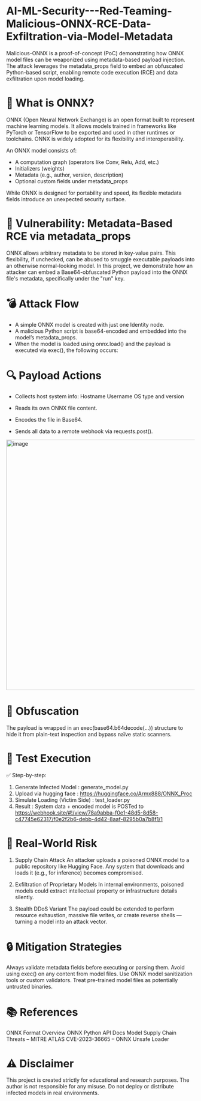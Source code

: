# AI-ML-Security---Red-Teaming-Malicious-ONNX-RCE-Data-Exfiltration-via-Model-Metadata
Malicious-ONNX is a proof-of-concept (PoC) demonstrating how ONNX model files can be weaponized using metadata-based payload injection. The attack leverages the metadata_props field to embed an obfuscated Python-based script, enabling remote code execution (RCE) and data exfiltration upon model loading.

# 🧠 What is ONNX?
ONNX (Open Neural Network Exchange) is an open format built to represent machine learning models. It allows models trained in frameworks like PyTorch or TensorFlow to be exported and used in other runtimes or toolchains. ONNX is widely adopted for its flexibility and interoperability.

An ONNX model consists of:
- A computation graph (operators like Conv, Relu, Add, etc.)
- Initializers (weights)
- Metadata (e.g., author, version, description)
- Optional custom fields under metadata_props

While ONNX is designed for portability and speed, its flexible metadata fields introduce an unexpected security surface.

# 🚨 Vulnerability: Metadata-Based RCE via metadata_props
ONNX allows arbitrary metadata to be stored in key-value pairs. This flexibility, if unchecked, can be abused to smuggle executable payloads into an otherwise normal-looking model.
In this project, we demonstrate how an attacker can embed a Base64-obfuscated Python payload into the ONNX file's metadata, specifically under the "run" key.

# 💣 Attack Flow
- A simple ONNX model is created with just one Identity node.
- A malicious Python script is base64-encoded and embedded into the model’s metadata_props.
- When the model is loaded using onnx.load() and the payload is executed via exec(), the following occurs:

# 🔍 Payload Actions
- Collects host system info:
    Hostname
    Username
    OS type and version

- Reads its own ONNX file content.
- Encodes the file in Base64.
- Sends all data to a remote webhook via requests.post().
<img width="1352" height="667" alt="image" src="https://github.com/user-attachments/assets/e644d7f1-3d4e-407f-a004-cc111ee912d3" />

# 🧥 Obfuscation
The payload is wrapped in an exec(base64.b64decode(...)) structure to hide it from plain-text inspection and bypass naïve static scanners.

# 🧪 Test Execution
✅ Step-by-step:
1. Generate Infected Model         : generate_model.py
2. Upload via hugging face         : https://huggingface.co/Armx888/ONNX_Proc
3. Simulate Loading (Victim Side)  : test_loader.py
4. Result                          : System data + encoded model is POSTed to https://webhook.site/#!/view/78a9abba-f0e1-48d5-8d58-c47745e62317/f0e2f2b6-debb-4d42-8aaf-8295b0a7b8f1/1

# 🧨 Real-World Risk
1. Supply Chain Attack
An attacker uploads a poisoned ONNX model to a public repository like Hugging Face. Any system that downloads and loads it (e.g., for inference) becomes compromised.

2. Exfiltration of Proprietary Models
In internal environments, poisoned models could extract intellectual property or infrastructure details silently.

3. Stealth DDoS Variant
The payload could be extended to perform resource exhaustion, massive file writes, or create reverse shells — turning a model into an attack vector.

# 🔒 Mitigation Strategies
Always validate metadata fields before executing or parsing them.
Avoid using exec() on any content from model files.
Use ONNX model sanitization tools or custom validators.
Treat pre-trained model files as potentially untrusted binaries.

# 📚 References
ONNX Format Overview
ONNX Python API Docs
Model Supply Chain Threats – MITRE ATLAS
CVE-2023-36665 – ONNX Unsafe Loader

# ⚠️ Disclaimer
This project is created strictly for educational and research purposes.
The author is not responsible for any misuse.
Do not deploy or distribute infected models in real environments.

